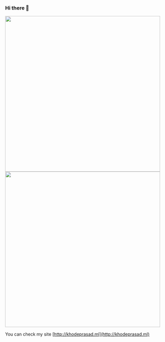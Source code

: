 ### Hi there 👋

<img align="center" src="https://github-readme-stats.vercel.app/api?username=khodeprasad&&show_icons=true&rank_icon=github&theme=merko&count_private=true" width="500" />

<img align="center" src="https://github-readme-stats.vercel.app/api/top-langs/?username=khodeprasad&theme=merko&langs_count=20&layout=compact" width="500" />

You can check my site [http://khodeprasad.ml](http://khodeprasad.ml)
